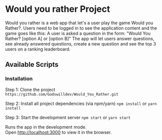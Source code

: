 # Would you rather Project

Would you rather is a web app that let's a user play the game Would you Rather?. Users need to be logged in to see the application content and the game goes like this: A user is asked a question in the form: "Would You Rather? [option A] or [option B]" The app will let users answer questions, see already answered questions, create a new question and see the top 3 users on a ranking leaderboard.

## Available Scripts

### Installation

Step 1: Clone the project `https://github.com/Godswilldev/Would_You_Rather.git` <br />

Step 2: Install all project dependencies (via npm/yarn) `npm install` or `yarn install` <br />

Step 3: Start the development server `npm start` or `yarn start` <br />

Runs the app in the development mode.<br />
Open [http://localhost:3000](http://localhost:3000) to view it in the browser.
